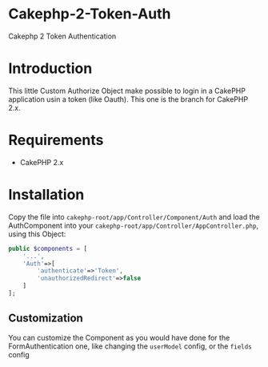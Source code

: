 # Cakephp-2-Token-Auth
Cakephp 2 Token Authentication

# Introduction

This little Custom Authorize Object make possible to login in a CakePHP application usin a token (like Oauth). This one is the branch for CakePHP 2.x.

# Requirements

* CakePHP 2.x

# Installation

Copy the file into `cakephp-root/app/Controller/Component/Auth` and load the AuthComponent into your `cakephp-root/app/Controller/AppController.php`, using this Object:

```php
public $components = [
	'...',
	'Auth'=>[
		'authenticate'=>'Token',
		'unauthorizedRedirect'=>false
	]
];
```
## Customization

You can customize the Component as you would have done for the FormAuthentication one, like changing the `userModel` config, or the `fields` config